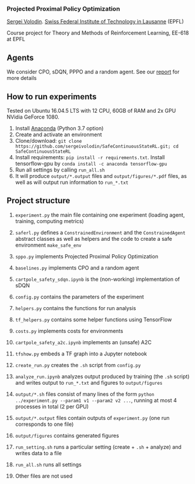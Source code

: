 ### Projected Proximal Policy Optimization

<a href="mailto:sergei.volodin@epfl.ch">Sergei Volodin</a>. <a href="http://epfl.ch">Swiss Federal Institute of Technology in Lausanne</a> (EPFL)

Course project for Theory and Methods of Reinforcement Learning, EE-618 at EPFL

## Agents
We consider CPO, sDQN, PPPO and a random agent. See our <a href="https://www.overleaf.com/read/cvxkswbspgpb">report</a> for more details

## How to run experiments
Tested on Ubuntu 16.04.5 LTS with 12 CPU, 60GB of RAM and 2x GPU NVidia GeForce 1080.

1. Install <a href="https://docs.conda.io/en/latest/miniconda.html">Anaconda</a> (Python 3.7 option)
2. Create and activate an environment
3. Clone/download: `git clone https://github.com/sergeivolodin/SafeContinuousStateRL.git; cd SafeContinuousStateRL`
4. Install requirements: `pip install -r requirements.txt`. Install tensorflow-gpu by `conda install -c anaconda tensorflow-gpu`
5. Run all settings by calling `run_all.sh`
6. It will produce `output/*.output` files and `output/figures/*.pdf` files, as well as will output run information to `run_*.txt`

## Project structure
1. `experiment.py` the main file containing one experiment (loading agent, training, computing metrics)
2. `saferl.py` defines a `ConstrainedEnvironment` and the `ConstrainedAgent` abstract classes as well as helpers and the code to create a safe environment `make_safe_env`
3. `sppo.py` implements Projected Proximal Policy Optimization
4. `baselines.py` implements CPO and a random agent
5. `cartpole_safety_sdqn.ipynb` is the (non-working) implementation of sDQN
6. `config.py` contains the parameters of the experiment
7. `helpers.py` contains the functions for run analysis
8. `tf_helpers.py` contains some helper functions using TensorFlow
9. `costs.py` implements costs for environments
10. `cartpole_safety_a2c.ipynb` implements an (unsafe) A2C
11. `tfshow.py` embeds a TF graph into a Jupyter notebook
12. `create_run.py` creates the `.sh` script from `config.py`

13. `analyze_run.ipynb` analyzes output produced by training (the `.sh` script) and writes output to `run_*.txt` and figures to `output/figures`
14. `output/*.sh` files consist of many lines of the form `python ../experiment.py --param1 v1 --param2 v2 ...`, running at most 4 processes in total (2 per GPU)
15. `output/*.output` files contain outputs of `experiment.py` (one run corresponds to one file)
16. `output/figures` contains generated figures
17. `run_setting.sh` runs a particular setting (create + `.sh` + analyze) and writes data to a file
18. `run_all.sh` runs all settings
19. Other files are not used
